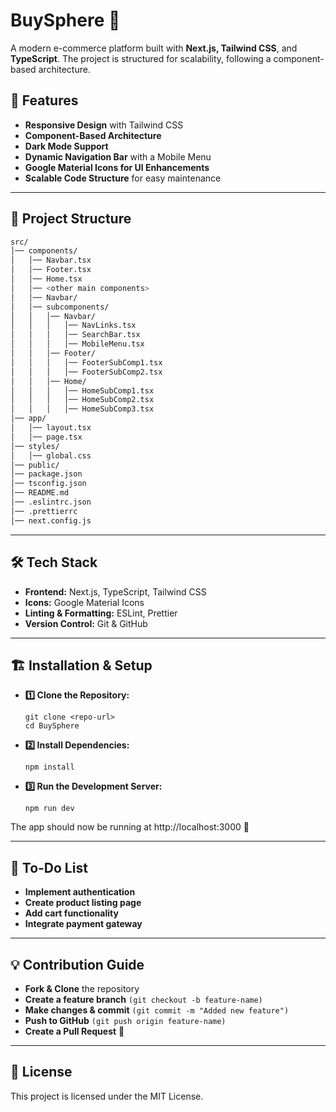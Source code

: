 # BuySphere 🛒  
A modern e-commerce platform built with **Next.js, Tailwind CSS**, and **TypeScript**. The project is structured for scalability, following a component-based architecture.  

## 🚀 Features  
- **Responsive Design** with Tailwind CSS  
- **Component-Based Architecture**  
- **Dark Mode Support**  
- **Dynamic Navigation Bar** with a Mobile Menu  
- **Google Material Icons for UI Enhancements**  
- **Scalable Code Structure** for easy maintenance  

---

## 📂 Project Structure  
```bash
src/
│── components/
│   │── Navbar.tsx
│   │── Footer.tsx
│   │── Home.tsx
│   │── <other main components>
│   │── Navbar/
│   │── subcomponents/
│   │   │── Navbar/
│   │   │   │── NavLinks.tsx
│   │   │   │── SearchBar.tsx
│   │   │   │── MobileMenu.tsx
│   │   │── Footer/
│   │   │   │── FooterSubComp1.tsx
│   │   │   │── FooterSubComp2.tsx
│   │   │── Home/
│   │   │   │── HomeSubComp1.tsx
│   │   │   │── HomeSubComp2.tsx
│   │   │   │── HomeSubComp3.tsx
│── app/
│   │── layout.tsx
│   │── page.tsx
│── styles/
│   │── global.css
│── public/
│── package.json
│── tsconfig.json
│── README.md
│── .eslintrc.json
│── .prettierrc
│── next.config.js
```
---

## 🛠 Tech Stack
- **Frontend:** Next.js, TypeScript, Tailwind CSS
- **Icons:** Google Material Icons
- **Linting & Formatting:** ESLint, Prettier
- **Version Control:** Git & GitHub

---

## 🏗 Installation & Setup
- **1️⃣ Clone the Repository:**
    ```
    git clone <repo-url>
    cd BuySphere
    ```
- **2️⃣ Install Dependencies:**
    ```
    npm install
    ```
- **3️⃣ Run the Development Server:**
    ```
    npm run dev
    ```
The app should now be running at http://localhost:3000 🚀

---

## 📌 To-Do List
 - **Implement authentication**
 - **Create product listing page**
 - **Add cart functionality**
 - **Integrate payment gateway**

 --- 

 ## 💡 Contribution Guide
- **Fork & Clone** the repository
- **Create a feature branch** `(git checkout -b feature-name)`
- **Make changes & commit** `(git commit -m "Added new feature")`
- **Push to GitHub** `(git push origin feature-name)`
- **Create a Pull Request** 🎉

---

## 📜 License
This project is licensed under the MIT License.